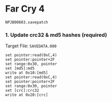 #  Far Cry 4 

`NPJB00603.savepatch`

### 1. Update crc32 & md5 hashes (required)

Target File: `SAVEDATA.000`

```
set pointer:read(0xC,4)
set pointer:pointer+2F
set range:0x30, pointer
set [md5]:md5
write at 0x10:[md5]
set pointer:read(0xC,4)
set pointer:pointer+2F
set range:0x30, pointer
set [crc]:crc32
write at 0x20:[crc]
```

